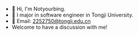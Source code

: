 - 👋 Hi, I'm Notyourbing.
- 👀 I major in software engineer in Tongji University.
- 🌱 Email: 2252750@tongji.edu.cn
- Welcome to have a discussion with me!

<!---
Notyourbing/Notyourbing is a ✨ special ✨ repository because its `README.md` (this file) appears on your GitHub profile.
You can click the Preview link to take a look at your changes.
--->
